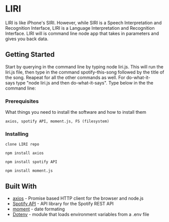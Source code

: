 # LIRI

LIRI is like iPhone's SIRI. However, while SIRI is a Speech Interpretation and Recognition Interface, LIRI is a Language Interpretation and Recognition Interface. LIRI will is command line node app that takes in parameters and gives you back data.

## Getting Started

Start by querying in the command line by typing node liri.js. This will run the liri.js file, then type in the command spotify-this-song followed by the title of the song. Reapeat for all the other commands as well. For do-what-it-says type "node liri.js and then do-what-it-says". Type below in the the command line:

### Prerequisites

What things you need to install the software and how to install them

```
axios, spotify API, moment.js, FS (filesystem)
```

### Installing
```
clone LIRI repo 
```
```
npm install axios 
```
```
npm install spotify API 
```
```
npm install moment.js
```
## Built With

* [axios](https://www.npmjs.com/package/axios) - Promise based HTTP client for the browser and node.js
* [Spotify API](https://www.npmjs.com/package/node-spotify-api) - API library for the Spotify REST API
* [moment](https://www.npmjs.com/package/moment) - date formating 
* [Dotenv](https://www.npmjs.com/package/dotenv) - module that loads environment variables from a .env file




